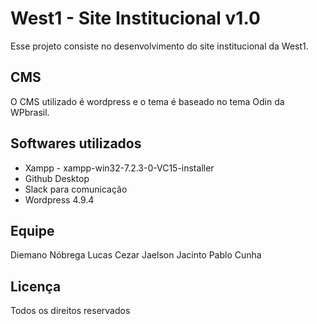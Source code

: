 # West1 - Site Institucional v1.0
Esse projeto consiste no desenvolvimento do site institucional da West1.

## CMS
O CMS utilizado é wordpress e o tema é baseado no tema Odin da WPbrasil.

## Softwares utilizados
- Xampp - xampp-win32-7.2.3-0-VC15-installer
- Github Desktop
- Slack para comunicação
- Wordpress 4.9.4

## Equipe
Diemano Nóbrega
Lucas Cezar
Jaelson Jacinto
Pablo Cunha

## Licença
Todos os direitos reservados
